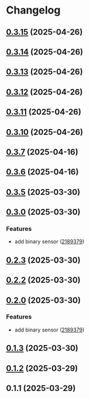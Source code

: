 # Changelog

## [0.3.15](https://github.com/DanielHabenicht/OSHome/compare/v0.3.14...oshome-mqtt-v0.3.15) (2025-04-26)

## [0.3.14](https://github.com/DanielHabenicht/OSHome/compare/v0.3.13...oshome-mqtt-v0.3.14) (2025-04-26)

## [0.3.13](https://github.com/DanielHabenicht/OSHome/compare/v0.3.12...oshome-mqtt-v0.3.13) (2025-04-26)

## [0.3.12](https://github.com/DanielHabenicht/OSHome/compare/v0.3.11...oshome-mqtt-v0.3.12) (2025-04-26)

## [0.3.11](https://github.com/DanielHabenicht/OSHome/compare/v0.3.10...oshome-mqtt-v0.3.11) (2025-04-26)

## [0.3.10](https://github.com/DanielHabenicht/OSHome/compare/v0.3.7...oshome-mqtt-v0.3.10) (2025-04-26)

## [0.3.7](https://github.com/DanielHabenicht/OSHome/compare/v0.3.6...oshome-mqtt-v0.3.7) (2025-04-16)

## [0.3.6](https://github.com/DanielHabenicht/OSHome/compare/v0.3.5...oshome-mqtt-v0.3.6) (2025-04-16)

## [0.3.5](https://github.com/DanielHabenicht/OSHome/compare/v0.3.2...oshome-mqtt-v0.3.5) (2025-03-30)

## [0.3.0](https://github.com/DanielHabenicht/OSHome/compare/oshome-mqtt-v0.2.3...oshome-mqtt-v0.3.0) (2025-03-30)


### Features

* add binary sensor ([2189379](https://github.com/DanielHabenicht/OSHome/commit/218937924b6f09f8bd9962c373a12b567fdad079))

## [0.2.3](https://github.com/DanielHabenicht/OSHome/compare/v0.2.2...oshome-mqtt-v0.2.3) (2025-03-30)

## [0.2.2](https://github.com/DanielHabenicht/OSHome/compare/v0.2.0...oshome-mqtt-v0.2.2) (2025-03-30)

## [0.2.0](https://github.com/DanielHabenicht/OSHome/compare/v0.1.3...oshome-mqtt-v0.2.0) (2025-03-30)


### Features

* add binary sensor ([2189379](https://github.com/DanielHabenicht/OSHome/commit/218937924b6f09f8bd9962c373a12b567fdad079))

## [0.1.3](https://github.com/DanielHabenicht/OSHome/compare/oshome-mqtt-v0.1.2...oshome-mqtt-v0.1.3) (2025-03-30)

## [0.1.2](https://github.com/DanielHabenicht/OSHome/compare/oshome-mqtt-v0.1.1...oshome-mqtt-v0.1.2) (2025-03-29)

## 0.1.1 (2025-03-29)
